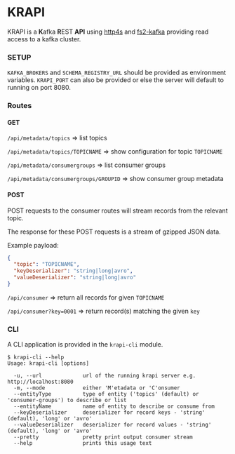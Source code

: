 # KRAPI

KRAPI is a **K**afka **R**EST **API** using [http4s](https://github.com/http4s/http4s) and [fs2-kafka](https://github.com/ovotech/fs2-kafka) providing read access to a kafka cluster.

### SETUP
`KAFKA_BROKERS` and `SCHEMA_REGISTRY_URL` should be provided as environment variables. `KRAPI_PORT` can also be provided or else the server will default to running on port 8080.

### Routes
#### GET
`/api/metadata/topics` => list topics

`/api/metadata/topics/TOPICNAME` => show configuration for topic `TOPICNAME`

`/api/metadata/consumergroups` => list consumer groups

`/api/metadata/consumergroups/GROUPID` => show consumer group metadata

#### POST
POST requests to the consumer routes will stream records from the relevant topic.

The response for these POST requests is a stream of gzipped JSON data.

Example payload:
```json
{
  "topic": "TOPICNAME",
  "keyDeserializer": "string|long|avro",
  "valueDeserializer": "string|long|avro"
}
```
`/api/consumer` => return all records for given `TOPICNAME`

`/api/consumer?key=0001` => return record(s) matching the given `key` 

### CLI
A CLI application is provided in the `krapi-cli` module.
```
$ krapi-cli --help
Usage: krapi-cli [options]

  -u, --url             url of the running krapi server e.g. http://localhost:8080
  -m, --mode            either 'M'etadata or 'C'onsumer
  --entityType          type of entity ('topics' (default) or 'consumer-groups') to describe or list
  --entityName          name of entity to describe or consume from
  --keyDeserializer     deserializer for record keys - 'string' (default), 'long' or 'avro'
  --valueDeserializer   deserializer for record values - 'string' (default), 'long' or 'avro'
  --pretty              pretty print output consumer stream
  --help                prints this usage text
```
